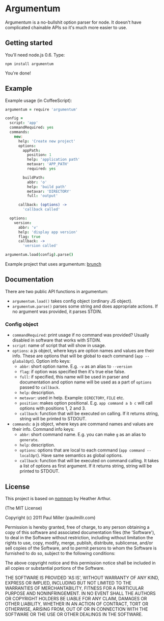 # Argumentum
Argumentum is a no-bullshit option parser for node. It doesn't have
complicated chainable APIs so it's much more easier to use.

## Getting started
You'll need node.js 0.6. Type:

`npm install argumentum`

You're done!

## Example
Example usage (in CoffeeScript):

```coffeescript
argumentum = require 'argumentum'

config =
  script: 'app'
  commandRequired: yes
  commands:
    new:
      help: 'Create new project'
      options:
        appPath:
          position: 1
          help: 'application path'
          metavar: 'APP_PATH'
          required: yes

        buildPath:
          abbr: 'o'
          help: 'build path'
          metavar: 'DIRECTORY'
          full: 'output'

      callback: (options) ->
        'callback called'

  options:
    version:
      abbr: 'v'
      help: 'display app version'
      flag: true
      callback: ->
        'version called'

argumentum.load(config).parse()
```

Example project that uses argumentum: [brunch](https://github.com/brunch/brunch/blob/master/src/command.coffee)

## Documentation
There are two public API functions in argumentum:

* `argumentum.load()` takes config object (ordinary JS object).
* `argumentum.parse()` parses some string and does appropriate actions. If 
no argument was provided, it parses STDIN.

### Config object

* `commandRequired`: print usage if no command was provided? Usually disabled
in software that works with STDIN.
* `script`: name of script that will show in usage.
* `options`: a js object, where keys are option names and values are their
info. These are options that will be global to each command (`app --globalOpt`).
Option info keys:
    * `abbr`: short option name. E.g. `-v` as an alias to `--version`
    * `flag`: if option was specified then it's true else false.
    * `full`: if specified, this name will be used in parser and documentation
    and option name will be used as a part of `options` passed to `callback`.
    * `help`: description.
    * `metavar`: used in help. Example: `DIRECTORY`, `FILE` etc.
    * `position`: makes option positional. E.g. `app command a b c` will call
    options with positions 1, 2 and 3.
    * `callback`: function that will be executed on calling. If it returns
    string, string will be printed to STDOUT.
* `commands`: a js object, where keys are command names and values are their
info. Command info keys:
    * `abbr`: short command name. E.g. you can make `g` as an alias to
    `generate`.
    * `help`: description.
    * `options`: options that are local to each command
    (`app command --localOpt`). Have same semantics
    as global options.
    * `callback`: function that will be executed on command calling. It takes
    a list of options as first argument. If it returns
    string, string will be printed to STDOUT.

## License
This project is based on [nomnom](https://github.com/harthur/nomnom)
by Heather Arthur.

(The MIT License)

Copyright (c) 2011 Paul Miller (paulmillr.com)

Permission is hereby granted, free of charge, to any person obtaining a copy of this software and associated documentation files (the 'Software'), to deal in the Software without restriction, including without limitation the rights to use, copy, modify, merge, publish, distribute, sublicense, and/or sell copies of the Software, and to permit persons to whom the Software is furnished to do so, subject to the following conditions:

The above copyright notice and this permission notice shall be included in all copies or substantial portions of the Software.

THE SOFTWARE IS PROVIDED 'AS IS', WITHOUT WARRANTY OF ANY KIND, EXPRESS OR IMPLIED, INCLUDING BUT NOT LIMITED TO THE WARRANTIES OF MERCHANTABILITY, FITNESS FOR A PARTICULAR PURPOSE AND NONINFRINGEMENT. IN NO EVENT SHALL THE AUTHORS OR COPYRIGHT HOLDERS BE LIABLE FOR ANY CLAIM, DAMAGES OR OTHER LIABILITY, WHETHER IN AN ACTION OF CONTRACT, TORT OR OTHERWISE, ARISING FROM, OUT OF OR IN CONNECTION WITH THE SOFTWARE OR THE USE OR OTHER DEALINGS IN THE SOFTWARE.

